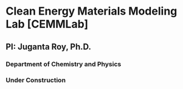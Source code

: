 # Clean Energy Materials Modeling Lab [CEMMLab]
## PI: Juganta Roy, Ph.D.
### Department of Chemistry and Physics


### Under Construction


